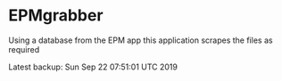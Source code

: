 # EPMgrabber
Using a database from the EPM app this application scrapes the files as required


Latest backup: Sun Sep 22 07:51:01 UTC 2019
